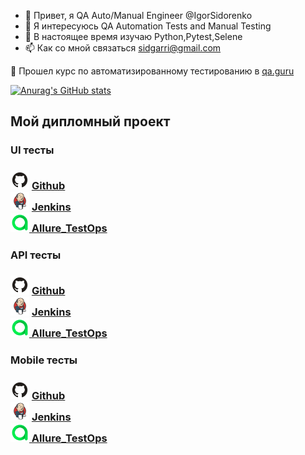 - 👋 Привет, я QA Auto/Manual Engineer @IgorSidorenko
- 👀 Я интересуюсь QA Automation Tests and Manual Testing 
- 🌱 В настоящее время изучаю Python,Pytest,Selene
- 📫 Как со мной связаться sidgarri@gmail.com

🌱 Прошел курс по автоматизированному тестированию в <a target="_blank" href="https://qa.guru/">qa.guru</a>

[![Anurag's GitHub stats](https://github-readme-stats.vercel.app/api?username=IgorSidorenko)](https://github.com/anuraghazra/github-readme-stats)

## Мой дипломный проект

### UI тесты
<h3><img src="img/logo/GitHub.svg" width="30" height="30"  alt="Github"/> <a target="_blank" href="https://github.com/IgorSidorenko/qa_guru_web">Github</a>
<br>
<img src="img/logo/Jenkins.svg" width="30" height="30"  alt="Jenkins"/> <a target="_blank" href="https://jenkins.autotests.cloud/job/sidorenko_qa_guru_web/">Jenkins</a>
<br>
<img src="img/logo/Allure_TO.svg" width="30" height="30"  alt="Allure_TestOps"/><a target="_blank" href="https://allure.autotests.cloud/project/1509/dashboards"> Allure_TestOps</a></h3>

### API тесты
<h3><img src="img/logo/GitHub.svg" width="30" height="30"  alt="Github"/> <a target="_blank" href="https://github.com/IgorSidorenko/qa_guru_api-tests">Github</a>
<br>
<img src="img/logo/Jenkins.svg" width="30" height="30"  alt="Jenkins"/> <a target="_blank" href="https://jenkins.autotests.cloud/job/sidorenko_qa_guru_api/">Jenkins</a>
<br>
<img src="img/logo/Allure_TO.svg" width="30" height="30"  alt="Allure_TestOps"/><a target="_blank" href="https://allure.autotests.cloud/project/1508/dashboards"> Allure_TestOps</a></h3>

### Mobile тесты
<h3><img src="img/logo/GitHub.svg" width="30" height="30"  alt="Github"/> <a target="_blank" href="https://github.com/IgorSidorenko/qa_guru_mobile">Github</a>
<br>
<img src="img/logo/Jenkins.svg" width="30" height="30"  alt="Jenkins"/> <a target="_blank" href="https://jenkins.autotests.cloud/job/qa_guru_mobile/">Jenkins</a>
<br>
<img src="img/logo/Allure_TO.svg" width="30" height="30"  alt="Allure_TestOps"/><a target="_blank" href="https://allure.autotests.cloud/project/1507/dashboards"> Allure_TestOps</a></h3>
